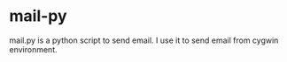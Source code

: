 mail-py
=======

mail.py is a python script to send email. I use it to send email from cygwin environment.
